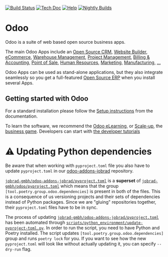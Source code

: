 [![Build Status](https://runbot.odoo.com/runbot/badge/flat/1/master.svg)](https://runbot.odoo.com/runbot)
[![Tech Doc](https://img.shields.io/badge/master-docs-875A7B.svg?style=flat&colorA=8F8F8F)](https://www.odoo.com/documentation/master)
[![Help](https://img.shields.io/badge/master-help-875A7B.svg?style=flat&colorA=8F8F8F)](https://www.odoo.com/forum/help-1)
[![Nightly Builds](https://img.shields.io/badge/master-nightly-875A7B.svg?style=flat&colorA=8F8F8F)](https://nightly.odoo.com/)

# Odoo

Odoo is a suite of web based open source business apps.

The main Odoo Apps include an <a href="https://www.odoo.com/page/crm">Open Source CRM</a>,
<a href="https://www.odoo.com/page/website-builder">Website Builder</a>,
<a href="https://www.odoo.com/page/e-commerce">eCommerce</a>,
<a href="https://www.odoo.com/page/warehouse">Warehouse Management</a>,
<a href="https://www.odoo.com/page/project-management">Project Management</a>,
<a href="https://www.odoo.com/page/accounting">Billing &amp; Accounting</a>,
<a href="https://www.odoo.com/page/point-of-sale">Point of Sale</a>,
<a href="https://www.odoo.com/page/employees">Human Resources</a>,
<a href="https://www.odoo.com/page/lead-automation">Marketing</a>,
<a href="https://www.odoo.com/page/manufacturing">Manufacturing</a>,
<a href="https://www.odoo.com/#apps">...</a>

Odoo Apps can be used as stand-alone applications, but they also integrate seamlessly so you get
a full-featured <a href="https://www.odoo.com">Open Source ERP</a> when you install several Apps.


## Getting started with Odoo

For a standard installation please follow the <a href="https://www.odoo.com/documentation/14.0/administration/install.html">Setup instructions</a>
from the documentation.

To learn the software, we recommend the <a href="https://www.odoo.com/slides">Odoo eLearning</a>, or <a href="https://www.odoo.com/page/scale-up-business-game">Scale-up</a>, the <a href="https://www.odoo.com/page/scale-up-business-game">business game</a>. Developers can start with <a href="https://www.odoo.com/documentation/14.0/developer/howtos.html">the developer tutorials</a>

# ⚠️ Updating Python dependencies

Be aware that when working with `pyproject.toml` file you also have to update `pyproject.toml` in our
[odoo-addons-jobrad](https://github.com/jobrad-gmbh/odoo-addons-jobrad) repository.

[`jobrad-gmbh/odoo-addons-jobrad/pyproject.toml`](https://github.com/jobrad-gmbh/odoo-addons-jobrad/blob/develop/pyproject.toml)
is a **superset** of
[`jobrad-gmbh/odoo/pyproject.toml`](https://github.com/jobrad-gmbh/odoo/blob/jobrad-14.0/pyproject.toml) which means
that the group `[tool.poetry.group.odoo.dependencies]` is present in both of the files. This is a consequence of us
versioning projects and their sets of dependencies instead of Python packages. Since we are "gluing" repositories
together, their `pyproject.toml` files have to be in sync.

The process of updating
[`jobrad-gmbh/odoo-addons-jobrad/pyproject.toml`](https://github.com/jobrad-gmbh/odoo-addons-jobrad/blob/develop/pyproject.toml)
has been automated through
[`scripts/python_environment/update-pyproject-toml.py`](https://github.com/jobrad-gmbh/odoo-addons-jobrad/blob/develop/scripts/python_environment/update-pyproject-toml.py).
In order to run the script, you need to have Python and Poetry installed. The script updates
`[tool.poetry.group.odoo.dependencies]` group and runs `poetry lock` for you. If you want to see how the new
`pyproject.toml` will look like without actually updating it, you can specify `--dry-run` flag.